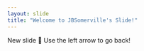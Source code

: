 ```yaml
---
layout: slide
title: "Welcome to JBSomerville's Slide!"
---
```

New slide :tada:
Use the left arrow to go back!
